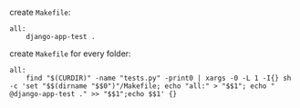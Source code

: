 create `Makefile`:
```
all:
    django-app-test .
```

create `Makefile` for every folder:
```
all:
    find "$(CURDIR)" -name "tests.py" -print0 | xargs -0 -L 1 -I{} sh -c 'set "$$(dirname "$$0")"/Makefile; echo "all:" > "$$1"; echo " @django-app-test ." >> "$$1";echo $$1' {}
```
